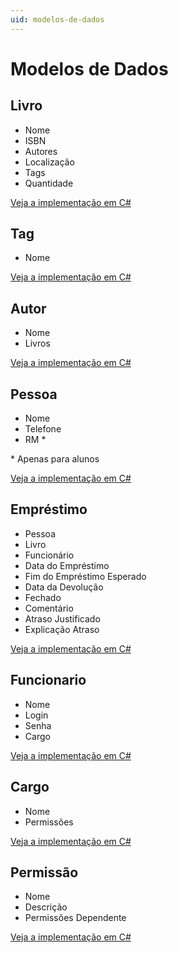 ```yaml
---
uid: modelos-de-dados
---
```

# Modelos de Dados

## Livro  
- Nome
- ISBN
- Autores
- Localização
- Tags
- Quantidade 

[Veja a implementação em C# ](xref:LivrEtec.Models.Livro)

## Tag
- Nome

[Veja a implementação em C# ](xref:LivrEtec.Models.Tag)

## Autor
- Nome
- Livros

[Veja a implementação em C# ](xref:LivrEtec.Models.Autor)

## Pessoa 
- Nome
- Telefone 
- RM *

\* Apenas para alunos

[Veja a implementação em C# ](xref:LivrEtec.Models.Pessoa)

## Empréstimo 
- Pessoa
- Livro
- Funcionário
- Data do Empréstimo
- Fim do Empréstimo Esperado
- Data da Devolução
- Fechado
- Comentário
- Atraso Justificado 
- Explicação Atraso

[Veja a implementação em C# ](xref:LivrEtec.Models.Emprestimo)

## Funcionario
- Nome
- Login
- Senha
- Cargo

[Veja a implementação em C# ](xref:LivrEtec.Models.Usuario)

## Cargo
- Nome
- Permissões

[Veja a implementação em C# ](xref:LivrEtec.Models.Cargo)


## Permissão
- Nome
- Descrição  
- Permissões Dependente

[Veja a implementação em C# ](xref:LivrEtec.Models.Permissao)

 
 
